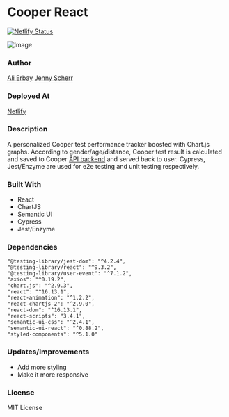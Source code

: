 # Cooper React

[![Netlify Status](https://api.netlify.com/api/v1/badges/a2fde8d9-ddf6-437e-90ad-93105ae28c9f/deploy-status)](https://app.netlify.com/sites/frosty-perlman-b731b4/deploys)

![Image](https://i.imgur.com/b8remLV.png)

### Author
[Ali Erbay](https://github.com/kermit-klein) 
[Jenny Scherr](https://github.com/jysmys)

### Deployed At

[Netlify](https://frosty-perlman-b731b4.netlify.app/)

### Description

A personalized Cooper test performance tracker boosted with Chart.js graphs. According to gender/age/distance, Cooper test result is calculated and saved to Cooper [API backend](https://github.com/kermit-klein/cooper-rails) and served back to user. Cypress, Jest/Enzyme are used for e2e testing and unit testing respectively.

### Built With

- React
- ChartJS
- Semantic UI
- Cypress
- Jest/Enzyme

### Dependencies

    "@testing-library/jest-dom": "^4.2.4",
    "@testing-library/react": "^9.3.2",
    "@testing-library/user-event": "^7.1.2",
    "axios": "^0.19.2",
    "chart.js": "^2.9.3",
    "react": "^16.13.1",
    "react-animation": "^1.2.2",
    "react-chartjs-2": "^2.9.0",
    "react-dom": "^16.13.1",
    "react-scripts": "3.4.1",
    "semantic-ui-css": "^2.4.1",
    "semantic-ui-react": "^0.88.2",
    "styled-components": "^5.1.0"

### Updates/Improvements
- Add more styling
- Make it more responsive

### License
MIT License
